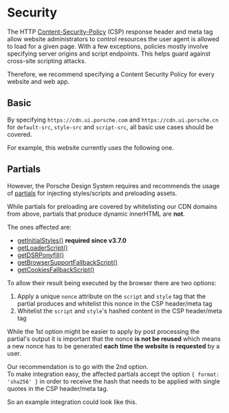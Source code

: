 # Security

The HTTP [Content-Security-Policy](https://developer.mozilla.org/en-US/docs/Web/HTTP/Headers/Content-Security-Policy)
(CSP) response header and meta tag allow website administrators to control resources the user agent is allowed to load
for a given page. With a few exceptions, policies mostly involve specifying server origins and script endpoints. This
helps guard against cross-site scripting attacks.

Therefore, we recommend specifying a Content Security Policy for every website and web app.

## Basic

By specifying `https://cdn.ui.porsche.com` and `https://cdn.ui.porsche.cn` for `default-src`, `style-src` and
`script-src`, all basic use cases should be covered.

For example, this website currently uses the following one.

<Playground :showCodeEditor="false" :frameworkMarkup="[this.currentCSP]"></Playground>

## Partials

However, the Porsche Design System requires and recommends the usage of [partials](partials/introduction) for injecting
styles/scripts and preloading assets.

While partials for preloading are covered by whitelisting our CDN domains from above, partials that produce dynamic
innerHTML are **not**.

The ones affected are:

- [getInitialStyles()](partials/initial-styles) **required since v3.7.0**
- [getLoaderScript()](partials/loader-script)
- [getDSRPonyfill()](partials/dsr-ponyfill)
- [getBrowserSupportFallbackScript()](partials/browser-support-fallback-script)
- [getCookiesFallbackScript()](partials/cookies-fallback-script)

To allow their result being executed by the browser there are two options:

1. Apply a unique `nonce` attribute on the `script` and `style` tag that the partial produces and whitelist this nonce
   in the CSP header/meta tag
2. Whitelist the `script` and `style`'s hashed content in the CSP header/meta tag

While the 1st option might be easier to apply by post processing the partial's output it is important that the nonce
**is not be reused** which means a new nonce has to be generated **each time the website is requested** by a user.

Our recommendation is to go with the 2nd option.  
To make integration easy, the affected partials accept the option `{ format: 'sha256' }` in order to receive the hash
that needs to be applied with single quotes in the CSP header/meta tag.

So an example integration could look like this.

<Playground :showCodeEditor="false" :frameworkMarkup="[this.integration]"></Playground>

<script lang="ts">
import Vue from 'vue';
import Component from 'vue-class-component';

@Component
export default class Code extends Vue {
  get currentCSP(): string {
    return document.head.querySelector('[http-equiv="Content-Security-Policy"]')?.outerHTML.replace(/content="|; /g, '$&\n  ').replace(/>$/, '\n$&') || 'CSP meta tag not found.';
  }

  get integration(): string {
    return `
const styleHashes = [
  getInitialStyles({ format: 'sha256' })
].map((hash) => \`'\${hash}'\`).join(' ');

const scriptHashes = [
  getBrowserSupportFallbackScript({ format: 'sha256' }),
  getCookiesFallbackScript({ format: 'sha256' })
].map((hash) => \`'\${hash}'\`).join(' ');

const cspContent = \`default-src 'self' https://cdn.ui.porsche.com; style-src 'self' \${styleHashes}; script-src 'self' https://cdn.ui.porsche.com \${scriptHashes}\`;

return (
  <>
    <head>
      <meta http-equiv="Content-Security-Policy" content={cspContent} />
      {getInitialStyles({ format: 'jsx' })}
    </head>
    <body>
      <div id="app"></div>

      {getBrowserSupportFallbackScript({ format: 'jsx' })}
      {getCookiesFallbackScript({ format: 'jsx' })}
    </body>
  </>
);`;
  }
}
</script>
